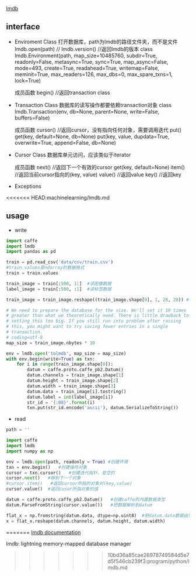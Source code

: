 [lmdb](http://lmdb.readthedocs.io/en/release/#)
## interface

- Enviroment Class
    打开数据库，path为lmdb的路径文件夹，而不是文件
    lmdb.open(path) //
    lmdb.version() //返回lmdb的版本
    class lmdb.Environment(path, map_size=10485760, subdir=True, readonly=False, metasync=True, sync=True, map_async=False, mode=493, create=True, readahead=True, writemap=False, meminit=True, max_readers=126, max_dbs=0, max_spare_txns=1, lock=True)
    
    成员函数
    begin() //返回transaction class

- Transaction Class
    数据库的读写操作都要依赖transaction对象
    class lmdb.Transaction(env, db=None, parent=None, write=False, buffers=False)
    
    成员函数
    cursor() //返回cursor，没有指向任何对象，需要调用迭代
    put()
    get(key, default=None, db=None)
    put(key, value, dupdata=True, overwrite=True, append=False, db=None)


- Cursor Class
    数据库单元访问，应该类似于iterator
    
    成员函数
    next() //返回下一个有效的cursor
    get(key, default=None)
    item() //返回当前cursor指向的(key, value)
    value() //返回value
    key() //返回key

- Exceptions

<<<<<<< HEAD:machinelearning/lmdb.md
## usage

- write

```python
import caffe
import lmdb
import pandas as pd

train = pd.read_csv('data/csv/train.csv')
#train.values是ndarray的数据格式
train = train.values

train_image = train[:500, 1:]  #读图像数据
label_image = train[:500, :1]  #读标签数据

train_image = train_image.reshape((train_image.shape[0], 1, 28, 28)) #转成图像格式

# We need to prepare the database for the size. We'll set it 10 times
# greater than what we theoretically need. There is little drawback to
# setting this too big. If you still run into problem after raising
# this, you might want to try saving fewer entries in a single
# transaction.
# coding=utf-8 
map_size = train_image.nbytes * 10

env = lmdb.open('tolmdb', map_size = map_size)
with env.begin(write=True) as txn:
    for i in range(train_image.shape[0]):
        datum = caffe.proto.caffe_pb2.Datum()
        datum.channels = train_image.shape[1] 
        datum.height = train_image.shape[2]
        datum.width = train_image.shape[3]
        datum.data = train_image[i].tostring()
        datum.label = int(label_image[i])
        str_id = '{:08}'.format(i)
        txn.put(str_id.encode('ascii'), datum.SerializeToString())
```

- read

```python
path = ''

import caffe
import lmdb
import numpy as np

env = lmdb.open(path, readonly = True) #创建环境
txn = env.begin()   #创建操作对象
cursor = txn.cursor()   #创建迭代指针，是空的
cursor.next()   #移到下一个对象
#cursor.item()   #返回cursor所指的对象对(key,value)
cursor.value()  #返回cusor所指对象的值

datum = caffe.proto.caffe_pb2.Datum()   #创建caffe的内置数据类型
datum.ParseFromString(cursor.value())   #把数据解析到datum

flat_x = np.fromstring(datum.data, dtype=np.uint8)  #把datum.data数据由字符串转为整数
x = flat_x.reshape(datum.channels, datum.height, datum.width)
```
 
=======
[lmdb documentation](http://lmdb.readthedocs.io/en/release/)

lmdb: lightning memory-mapped database manager
>>>>>>> 10bd36a85cae26978749584d5e7d5f546cb239f3:program/python/lmdb.md
